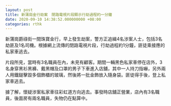 ```yaml
---
layout: post
title: 新蒲崗金行劫案　閉路電視片段顯示行劫過程約一分鐘
date: 2020-09-10 14:38:52.000000000 +08:00
categories: rthk
---
```


新蒲崗爵祿街一間珠寶金行，早上發生劫案，警方正追緝4名涉案人士，包括3名劫匪及1名司機。根據網上流傳的閉路電視片段，行劫過程約1分鐘，匪徒乘接應的私家車逃去。

片段所見，當時有3名職員在內，未見有顧客。期間一輛黑色私家車停在店外，3名身穿黑衫黑褲、戴黑帽及口罩的男子下車進入店舖，其中一人持刀指嚇，另外兩人用鐵鎚擊毀多個飾櫃的玻璃，然後將一批金飾放入隨身袋。匪徒得手後，登上私家車逃去。

據了解，懷疑涉案私家車往彩虹道方向逃去。事發時店舖正營業，店內有3名職員，後面房有兩名職員，失物仍在點算中。
